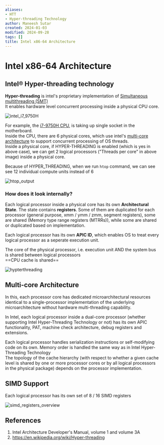 ```yaml
---
aliases:
- HTT
- Hyper-threading Technology
author: Maneesh Sutar
created: 2024-01-03
modified: 2024-09-28
tags: []
title: Intel x86-64 Architecture
---
```


# Intel x86-64 Architecture

## Intel® Hyper-threading technology

**Hyper-threading** is intel's proprietary implementation of [Simultaneous multithreading (SMT)](simultaneous_multi_threading.md)  
It enables hardware level concurrent processing inside a physical CPU core.

![intel_i7_9750H](Artifacts/intel_i7_9750H.png)

For example, the [i7-9750H CPU](https://ark.intel.com/content/www/us/en/ark/products/191045/intel-core-i7-9750h-processor-12m-cache-up-to-4-50-ghz.html), is taking up single socket in the motherboard.  
Inside the CPU, there are 6 physical cores, which use intel's [multi-core architecture](#multi-core-architecture) to support concurrent processing of OS threads.  
Inside a physical core, if HYPER-THREADING is enabled (which is yes in above case), we can get 2 logical processors ("Threads per core" in above image) inside a physical core.

Because of HYPER_THREADING, when we run `htop` command, we can see see 12 individual compute units instead of 6

![htop_output](Artifacts/htop_output.png)

### How does it look internally?

Each logical processor inside a physical core has its own **Architectural State**. The state contains **registers**. Some of them are duplicated for each processor (general purpose, xmm / ymm / zmm, segment registers), some are shared (Memory type range registers (MTRRs)), while some are shared or duplicated based on implementation.

Each logical processor has its own **APIC ID**, which enables OS to treat every logical processor as a seperate execution unit.

The core of the physical processor, i.e.  execution unit AND the system bus is shared between logical processors  
==CPU cache is shared==

![hypterthreading](Artifacts/hypterthreading.png)

## Multi-core Architecture

In this, each processor core has dedicated microarchitectural resources identical to a single-processor implementation of the underlying microarchitecture without hardware multi-threading capability.

In Intel, each logical processor inside a dual-core processor (whether supporting Intel Hyper-Threading Technology or not) has its own APIC functionality, PAT, machine check architecture, debug registers and extensions.

Each logical processor handles serialization instructions or self-modifying code on its own. Memory order is handled the same way as in Intel Hyper-Threading Technology  
The topology of the cache hierarchy (with respect to whether a given cache level is shared by one or more processor cores or by all logical processors in the physical package) depends on the processor implementation.

## SIMD Support

Each logical processor has its own set of 8 / 16 SIMD registers

![simd_registers_overview](Artifacts/simd_registers_overview.png)

## References

1. Intel Architecture Developer's Manual, volume 1 and volume 3A
1. <https://en.wikipedia.org/wiki/Hyper-threading>

